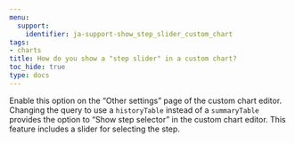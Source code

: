 ```yaml
---
menu:
  support:
    identifier: ja-support-show_step_slider_custom_chart
tags:
- charts
title: How do you show a "step slider" in a custom chart?
toc_hide: true
type: docs
---
```


Enable this option on the “Other settings” page of the custom chart editor. Changing the query to use a `historyTable` instead of a `summaryTable` provides the option to “Show step selector” in the custom chart editor. This feature includes a slider for selecting the step.